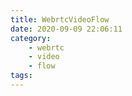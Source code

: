 ```yaml
---
title: WebrtcVideoFlow
date: 2020-09-09 22:06:11
category:
    - webrtc
    - video
    - flow
tags:
---
```

